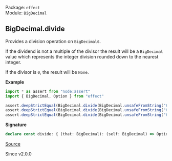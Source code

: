 Package: `effect`<br />
Module: `BigDecimal`<br />

## BigDecimal.divide

Provides a division operation on `BigDecimal`s.

If the dividend is not a multiple of the divisor the result will be a `BigDecimal` value
which represents the integer division rounded down to the nearest integer.

If the divisor is `0`, the result will be `None`.

**Example**

```ts
import * as assert from "node:assert"
import { BigDecimal, Option } from "effect"

assert.deepStrictEqual(BigDecimal.divide(BigDecimal.unsafeFromString("6"), BigDecimal.unsafeFromString("3")), Option.some(BigDecimal.unsafeFromString("2")))
assert.deepStrictEqual(BigDecimal.divide(BigDecimal.unsafeFromString("6"), BigDecimal.unsafeFromString("4")), Option.some(BigDecimal.unsafeFromString("1.5")))
assert.deepStrictEqual(BigDecimal.divide(BigDecimal.unsafeFromString("6"), BigDecimal.unsafeFromString("0")), Option.none())
```

**Signature**

```ts
declare const divide: { (that: BigDecimal): (self: BigDecimal) => Option.Option<BigDecimal>; (self: BigDecimal, that: BigDecimal): Option.Option<BigDecimal>; }
```

[Source](https://github.com/Effect-TS/effect/tree/main/packages/effect/src/BigDecimal.ts#L387)

Since v2.0.0
